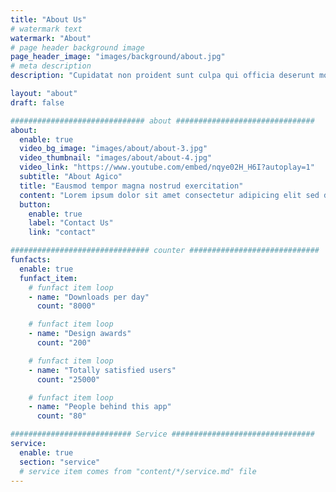 ```yaml
---
title: "About Us"
# watermark text
watermark: "About"
# page header background image
page_header_image: "images/background/about.jpg"
# meta description
description: "Cupidatat non proident sunt culpa qui officia deserunt mollit <br> anim idest laborum sed ut perspiciatis."

layout: "about"
draft: false

############################## about ###############################
about:
  enable: true
  video_bg_image: "images/about/about-3.jpg"
  video_thumbnail: "images/about/about-4.jpg"
  video_link: "https://www.youtube.com/embed/nqye02H_H6I?autoplay=1"
  subtitle: "About Agico"
  title: "Eausmod tempor magna nostrud exercitation"
  content: "Lorem ipsum dolor sit amet consectetur adipicing elit sed do usmod tempor incididunt.enim ad minim veniam, quis nostrud exer citation ulla mco laboris nisi ut aliquip commodo. <br><br>Sed ut perspiciatis unde omnis iste natus error sit voluptatem accu santium doloreque laudantum."
  button:
    enable: true
    label: "Contact Us"
    link: "contact"

############################### counter #############################
funfacts:
  enable: true
  funfact_item:
    # funfact item loop
    - name: "Downloads per day"
      count: "8000"

    # funfact item loop
    - name: "Design awards"
      count: "200"

    # funfact item loop
    - name: "Totally satisfied users"
      count: "25000"

    # funfact item loop
    - name: "People behind this app"
      count: "80"

########################### Service ################################
service:
  enable: true
  section: "service"
  # service item comes from "content/*/service.md" file
---
```

